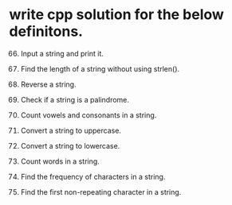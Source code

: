 # write cpp solution for the below definitons.


66. Input a string and print it.
67. Find the length of a string without using strlen().
68. Reverse a string.
69. Check if a string is a palindrome.
70. Count vowels and consonants in a string.

71. Convert a string to uppercase.
72. Convert a string to lowercase.
73. Count words in a string.
74. Find the frequency of characters in a string.
75. Find the first non-repeating character in a string.